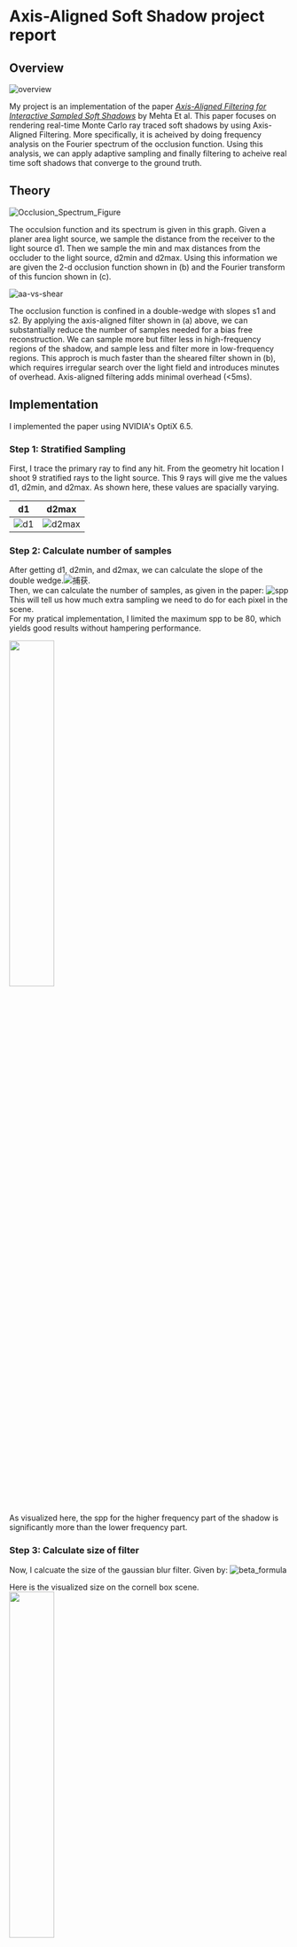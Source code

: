 # Axis-Aligned Soft Shadow project report

## Overview

![overview](https://user-images.githubusercontent.com/49463679/206032840-b5613582-a180-40e0-88e6-feea1a05fad3.png)

My project is an implementation of the paper [*Axis-Aligned Filtering for Interactive Sampled Soft Shadows*](http://graphics.berkeley.edu/papers/UdayMehta-AAF-2012-12/) by Mehta Et al. This paper focuses on rendering real-time Monte Carlo ray traced soft shadows by using Axis-Aligned Filtering. More specifically, it is acheived by doing frequency analysis on the Fourier spectrum of the occlusion function. Using this analysis, we can apply adaptive sampling and finally filtering to acheive real time soft shadows that converge to the ground truth. 

## Theory

![Occlusion_Spectrum_Figure](https://user-images.githubusercontent.com/49463679/206034604-61f6bef5-11cf-4183-a62c-607e2761f5bc.png)

The occulsion function and its spectrum is given in this graph. Given a planer area light source, we sample the distance from the receiver to the light source d1. Then we sample the min and max distances from the occluder to the light source, d2min and d2max. Using this information we are given the 2-d occlusion function shown in (b) and the Fourier transform of this funcion shown in (c). 

![aa-vs-shear](https://user-images.githubusercontent.com/49463679/206036060-212fb8af-1d76-428a-98ae-42515e214b48.PNG)

The occlusion function is confined in a double-wedge with slopes s1 and s2. By applying the axis-aligned filter shown in (a) above, we can substantially reduce the number of samples needed for a bias free reconstruction. We can sample more but filter less in high-frequency regions of the shadow, and sample less and filter more in low-frequency regions. This approch is much faster than the sheared filter shown in (b), which requires irregular search over the light field and introduces minutes of overhead. Axis-aligned filtering adds minimal overhead (<5ms).

## Implementation

I implemented the paper using NVIDIA's OptiX 6.5.

### Step 1: Stratified Sampling

First, I trace the primary ray to find any hit. From the geometry hit location I shoot 9 stratified rays to the light source. This 9 rays will give me the values d1, d2min, and d2max. As shown here, these values are spacially varying.

d1 | d2max
:-------------------------:|:-------------------------:
![d1](https://user-images.githubusercontent.com/49463679/201294042-077a29dd-e4f0-4037-ac3e-8b03dd78117a.PNG) | ![d2max](https://user-images.githubusercontent.com/49463679/201294052-1c26296b-8c9f-49e8-8fbf-e7a90219aa82.PNG)

### Step 2: Calculate number of samples

After getting d1, d2min, and d2max, we can calculate the slope of the double wedge.![捕获](https://user-images.githubusercontent.com/49463679/206046566-42e330ee-c65c-465d-922b-1947183e8467.PNG).\
Then, we can calculate the number of samples, as given in the paper: ![spp](https://user-images.githubusercontent.com/49463679/206046727-1f4c358d-e6fa-4e2a-be50-fe297ee53f4d.PNG)\
This will tell us how much extra sampling we need to do for each pixel in the scene.\
For my pratical implementation, I limited the maximum spp to be 80, which yields good results without hampering performance.

<img src="https://user-images.githubusercontent.com/49463679/201293838-d48699a6-5348-42db-b2c1-575410dc37b7.PNG" width=40% height=40%>

As visualized here, the spp for the higher frequency part of the shadow is significantly more than the lower frequency part.

### Step 3: Calculate size of filter

Now, I calcuate the size of the gaussian blur filter. Given by: ![beta_formula](https://user-images.githubusercontent.com/49463679/206048654-de0bb62b-b0c9-4971-9dcf-9c667e3e8487.PNG)

Here is the visualized size on the cornell box scene.\
<img src="https://user-images.githubusercontent.com/49463679/201293885-0313b83c-aa93-41b7-8bc6-dd5a764dd7a4.PNG" width=40% height=40%>

#### spp and beta comparison
As shown in this comparison: for lower frequency areas, the samples per pixel is lower but the size of the filter will be very large.
Whereas for higher frequency details(e.g. the region where occluder is close to geometry), we sample more aggressively but uses a very small filter size.
This behavior contributes to the fast performance of AAF.

result | spp | beta
:-------------------------:|:-------------------------:|:-------------------------:
![grid](https://user-images.githubusercontent.com/49463679/206049143-88d4b8cc-6c55-40ea-beaa-1257ae83825a.png) | ![grid_spp](https://user-images.githubusercontent.com/49463679/206049154-c86db952-0deb-46cf-bd3d-85f3014ebc63.png) | ![grid_beta](https://user-images.githubusercontent.com/49463679/206049180-0d5dc40c-397f-4cd7-8ee6-8a37bed275b5.png)
![cow](https://user-images.githubusercontent.com/49463679/206049209-64753911-221b-46a8-a260-652ba7797db4.png) | ![cow_spp](https://user-images.githubusercontent.com/49463679/206049239-916fe36c-afde-49fd-b28d-3ea5988ab6e4.png) | ![cow_beta](https://user-images.githubusercontent.com/49463679/206049306-da6a2ad6-3c1e-48ad-993e-c77992218e1c.png)

Notice for the feet of the cow, we shoot more samples and filter less. But for the shadow of the head, we sample much less but filter more aggresively.

### Step 4: Image space blur

Finally, I apply the gaussian blur on the noisy output. Given by this formula: ![gaussian](https://user-images.githubusercontent.com/49463679/206050238-7e7f7bb8-6c35-4e7a-901d-aec7be537529.PNG).\
I utilize the world-space distances between objects to compute the filter weights in this equation using a depth buffer.\
Also to get greater efficiency, I use two 1D separable filters along the image dimension. We can rewrite the equation as: w(xij − xkl) = w(xij − xkj )w(xkj − xkl).\
Since beta varies slowly in practice, there is no observable difference between 2d filter and two 1d filters.\

noisy | filtered
:-------------------------:|:-------------------------:
![noisy](https://user-images.githubusercontent.com/49463679/206051055-892519d4-7ae6-470d-b3df-6f36549d7d43.png) | ![filtered](https://user-images.githubusercontent.com/49463679/206051061-54a1d96f-7683-4b78-a59f-e107091579f4.png)

Furthermore, I used a per-pixel object ID check to avoid filtering different objects or regions.\
This image shows different objects with different color corresponding to their ID.

<img src="https://user-images.githubusercontent.com/49463679/206051330-129ce7c1-18a8-4f2c-b1c6-40e08f5c078a.png" width=40% height=40%>

## Results

I am running my implementation on a GTX980Ti graphics card. I am getting 15-30 fps on simple scenes, and 10-15 fps on more complex geometries.\
My results are virtually noise free, and much faster than the ground truth, which is 1-5 fps on most scenes.\
Here are some results on different scenes.

### Grids Scene
noisy | denoised | ground truth
:-------------------------:|:-------------------------:|:-------------------------:
![noisy_grid](https://user-images.githubusercontent.com/49463679/206053665-827b9399-9885-48db-828f-cf42f5e90d98.png) | ![denoised_grid](https://user-images.githubusercontent.com/49463679/206053691-bc43cea0-6df7-4ced-bce2-d08fe9094332.png) | ![gt_grid](https://user-images.githubusercontent.com/49463679/206053735-d676ba84-1c1d-4c14-81d9-345ed0d23bc4.png)

#### Noisy visibility VS. Denoised result
![noisy_vs_denoised](https://user-images.githubusercontent.com/49463679/206054187-697bf921-78f9-488b-87ad-812d4e6f8896.png)\
The sampling and filtering provides so much better result while staying around the same fps as noisy.

#### Ground truth VS. Denoised result
![gt_vs_denoised](https://user-images.githubusercontent.com/49463679/206054029-144b358e-87a5-4c03-981a-eb49d7fd10b8.png)\
Ground truth is on left, denoised on the right. Virtually indistinguishable, while ground truth is not interactive (5 fps).

#### Diff images
Here's noisy and denoised difference from the ground truth. The diffent pixels are highlighted in purple.
noisy | denoised
:-------------------------:|:-------------------------:
![noisy_diff](https://user-images.githubusercontent.com/49463679/206055051-81f5af90-bc5a-465d-9d00-eaf3fbb148f0.png) | ![denoised_diff](https://user-images.githubusercontent.com/49463679/206055072-562298ba-3520-4bc0-be5b-4e03c3c757b6.png)

The denoised result is virtually no difference from ground truth.

### Cow
noisy | denoised | ground truth
:-------------------------:|:-------------------------:|:-------------------------:
![cow_noisy](https://user-images.githubusercontent.com/49463679/206056254-24c02794-53e9-441b-aefc-0f33fa51dc9b.png) | ![cow_denoised](https://user-images.githubusercontent.com/49463679/206056265-34e1fa45-474f-40fd-a029-d3f3b1043ce7.png) | ![cow_gt](https://user-images.githubusercontent.com/49463679/206056275-0e9ad1fb-a196-4fd7-afe2-29bdb129b538.png)

#### Noisy visibility VS. Denoised result
![cow_noisy_vs_denoised](https://user-images.githubusercontent.com/49463679/206056342-7b5f9e00-14da-4781-b880-98142a9a32e9.png)\
For the cow object, the denoised fps is at ~15fps.

#### Ground truth VS. Denoised result
![cow_gt_vs_denoised](https://user-images.githubusercontent.com/49463679/206056423-d2ed6c5d-24c4-4f38-9e8a-c73b1e001516.png)\
Ground truth is on the left and denoised result on the right.\
The ground truth for the cow object is bearly interative at 1-2 fps. The denoised result provides interative fps while having no visible difference to ground truth.

#### Diff images
Here's noisy and denoised difference from the ground truth, this is the enlarged detail of the cow's head. The diffent pixels are highlighted in purple.
noisy | denoised
:-------------------------:|:-------------------------:
![cow_noisy_diff](https://user-images.githubusercontent.com/49463679/206056800-2d072f93-5737-46f3-9d53-64d7b6272b02.png) | ![cow_denoised_diff](https://user-images.githubusercontent.com/49463679/206056812-4359da3e-f95c-419a-a979-2670117e7480.png)

The denoised result is virtually no difference from ground truth.

## Conclusion

From implementing this project, I have learned a lot about frequency analysis and denoising, and also about real-time ray tracing using OptiX.\
This a-priori paper from a decade ago shows the prospect that Monte Carlo rendering can become real time by using denoising techniques.\
As we see in class, this prophecy have been fulfilled by novel methods to denoise using AI in recent years.\
It has been a fun journey implementing this old paper, and seeing the improvement in framerate through better hardware and APIs.
